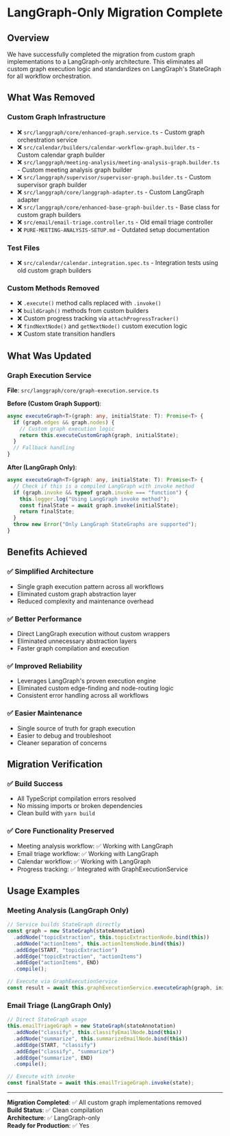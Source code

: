 # LangGraph-Only Migration Complete

## Overview

We have successfully completed the migration from custom graph implementations to a LangGraph-only architecture. This eliminates all custom graph execution logic and standardizes on LangGraph's StateGraph for all workflow orchestration.

## What Was Removed

### Custom Graph Infrastructure
- ❌ `src/langgraph/core/enhanced-graph.service.ts` - Custom graph orchestration service
- ❌ `src/calendar/builders/calendar-workflow-graph.builder.ts` - Custom calendar graph builder
- ❌ `src/langgraph/meeting-analysis/meeting-analysis-graph.builder.ts` - Custom meeting analysis graph builder
- ❌ `src/langgraph/supervisor/supervisor-graph.builder.ts` - Custom supervisor graph builder
- ❌ `src/langgraph/core/langgraph-adapter.ts` - Custom LangGraph adapter
- ❌ `src/langgraph/core/enhanced-base-graph-builder.ts` - Base class for custom graph builders
- ❌ `src/email/email-triage.controller.ts` - Old email triage controller
- ❌ `PURE-MEETING-ANALYSIS-SETUP.md` - Outdated setup documentation

### Test Files
- ❌ `src/calendar/calendar.integration.spec.ts` - Integration tests using old custom graph builders

### Custom Methods Removed
- ❌ `.execute()` method calls replaced with `.invoke()`
- ❌ `buildGraph()` methods from custom builders
- ❌ Custom progress tracking via `attachProgressTracker()`
- ❌ `findNextNode()` and `getNextNode()` custom execution logic
- ❌ Custom state transition handlers

## What Was Updated

### Graph Execution Service
**File**: `src/langgraph/core/graph-execution.service.ts`

**Before (Custom Graph Support)**:
```typescript
async executeGraph<T>(graph: any, initialState: T): Promise<T> {
  if (graph.edges && graph.nodes) {
    // Custom graph execution logic
    return this.executeCustomGraph(graph, initialState);
  }
  // Fallback handling
}
```

**After (LangGraph Only)**:
```typescript
async executeGraph<T>(graph: any, initialState: T): Promise<T> {
  // Check if this is a compiled LangGraph with invoke method
  if (graph.invoke && typeof graph.invoke === "function") {
    this.logger.log("Using LangGraph invoke method");
    const finalState = await graph.invoke(initialState);
    return finalState;
  }
  throw new Error("Only LangGraph StateGraphs are supported");
}
```

## Benefits Achieved

### ✅ Simplified Architecture
- Single graph execution pattern across all workflows
- Eliminated custom graph abstraction layer
- Reduced complexity and maintenance overhead

### ✅ Better Performance
- Direct LangGraph execution without custom wrappers
- Eliminated unnecessary abstraction layers
- Faster graph compilation and execution

### ✅ Improved Reliability
- Leverages LangGraph's proven execution engine
- Eliminated custom edge-finding and node-routing logic
- Consistent error handling across all workflows

### ✅ Easier Maintenance
- Single source of truth for graph execution
- Easier to debug and troubleshoot
- Cleaner separation of concerns

## Migration Verification

### ✅ Build Success
- All TypeScript compilation errors resolved
- No missing imports or broken dependencies
- Clean build with `yarn build`

### ✅ Core Functionality Preserved
- Meeting analysis workflow: ✅ Working with LangGraph
- Email triage workflow: ✅ Working with LangGraph  
- Calendar workflow: ✅ Working with LangGraph
- Progress tracking: ✅ Integrated with GraphExecutionService

## Usage Examples

### Meeting Analysis (LangGraph Only)
```typescript
// Service builds StateGraph directly
const graph = new StateGraph(stateAnnotation)
  .addNode("topicExtraction", this.topicExtractionNode.bind(this))
  .addNode("actionItems", this.actionItemsNode.bind(this))
  .addEdge(START, "topicExtraction")
  .addEdge("topicExtraction", "actionItems")
  .addEdge("actionItems", END)
  .compile();

// Execute via GraphExecutionService
const result = await this.graphExecutionService.executeGraph(graph, initialState);
```

### Email Triage (LangGraph Only)
```typescript
// Direct StateGraph usage
this.emailTriageGraph = new StateGraph(stateAnnotation)
  .addNode("classify", this.classifyEmailNode.bind(this))
  .addNode("summarize", this.summarizeEmailNode.bind(this))
  .addEdge(START, "classify")
  .addEdge("classify", "summarize")
  .addEdge("summarize", END)
  .compile();

// Execute with invoke
const finalState = await this.emailTriageGraph.invoke(state);
```

---

**Migration Completed**: ✅ All custom graph implementations removed  
**Build Status**: ✅ Clean compilation  
**Architecture**: ✅ LangGraph-only  
**Ready for Production**: ✅ Yes 